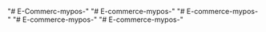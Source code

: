 "# E-Commerc-mypos-" 
"# E-commerce-mypos-" 
"# E-commerce-mypos-" 
"# E-commerce-mypos-" 
"# E-commerce-mypos-" 
